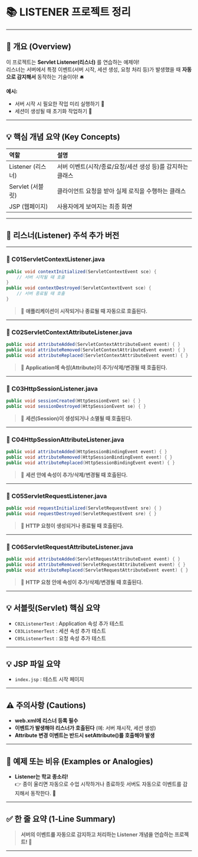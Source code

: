 # 📚 LISTENER 프로젝트 정리

---

## 📌 개요 (Overview)

이 프로젝트는 **Servlet Listener(리스너)** 를 연습하는 예제야!  
리스너는 서버에서 특정 이벤트(서버 시작, 세션 생성, 요청 처리 등)가 발생했을 때 **자동으로 감지해서** 동작하는 기술이야! 🛎️

**예시:**
- 서버 시작 시 필요한 작업 미리 실행하기 🚀
- 세션이 생성될 때 초기화 작업하기 🎫

---

## 💡 핵심 개념 요약 (Key Concepts)

| 역할 | 설명 |
|:---|:---|
| Listener (리스너) | 서버 이벤트(시작/종료/요청/세션 생성 등)를 감지하는 클래스 |
| Servlet (서블릿) | 클라이언트 요청을 받아 실제 로직을 수행하는 클래스 |
| JSP (웹페이지) | 사용자에게 보여지는 최종 화면 |

---

## 🧪 리스너(Listener) 주석 추가 버전

---

### 📄 C01ServletContextListener.java

```java
public void contextInitialized(ServletContextEvent sce) { 
    // 서버 시작될 때 호출
}
public void contextDestroyed(ServletContextEvent sce) { 
    // 서버 종료될 때 호출
}
```

> 📌 **애플리케이션이 시작되거나 종료될 때 자동으로 호출된다.**

---

### 📄 C02ServletContextAttributeListener.java

```java
public void attributeAdded(ServletContextAttributeEvent event) { }
public void attributeRemoved(ServletContextAttributeEvent event) { }
public void attributeReplaced(ServletContextAttributeEvent event) { }
```

> 📌 **Application에 속성(Attribute)이 추가/삭제/변경될 때 호출된다.**

---

### 📄 C03HttpSessionListener.java

```java
public void sessionCreated(HttpSessionEvent se) { }
public void sessionDestroyed(HttpSessionEvent se) { }
```

> 📌 **세션(Session)이 생성되거나 소멸될 때 호출된다.**

---

### 📄 C04HttpSessionAttributeListener.java

```java
public void attributeAdded(HttpSessionBindingEvent event) { }
public void attributeRemoved(HttpSessionBindingEvent event) { }
public void attributeReplaced(HttpSessionBindingEvent event) { }
```

> 📌 **세션 안에 속성이 추가/삭제/변경될 때 호출된다.**

---

### 📄 C05ServletRequestListener.java

```java
public void requestInitialized(ServletRequestEvent sre) { }
public void requestDestroyed(ServletRequestEvent sre) { }
```

> 📌 **HTTP 요청이 생성되거나 종료될 때 호출된다.**

---

### 📄 C06ServletRequestAttributeListener.java

```java
public void attributeAdded(ServletRequestAttributeEvent event) { }
public void attributeRemoved(ServletRequestAttributeEvent event) { }
public void attributeReplaced(ServletRequestAttributeEvent event) { }
```

> 📌 **HTTP 요청 안에 속성이 추가/삭제/변경될 때 호출된다.**

---

## 💡 서블릿(Servlet) 핵심 요약

- `C02ListenerTest` : Application 속성 추가 테스트
- `C03ListenerTest` : 세션 속성 추가 테스트
- `C05ListenerTest` : 요청 속성 추가 테스트

---

## 💡 JSP 파일 요약

- `index.jsp` : 테스트 시작 페이지

---

## ⚠️ 주의사항 (Cautions)

- **web.xml에 리스너 등록 필수**  
- **이벤트가 발생해야 리스너가 호출된다** (예: 서버 재시작, 세션 생성)
- **Attribute 변경 이벤트는 반드시 setAttribute()를 호출해야 발생**

---

## 🧪 예제 또는 비유 (Examples or Analogies)

- **Listener는 학교 종소리!**  
  👉 종이 울리면 자동으로 수업 시작하거나 종료하듯 서버도 자동으로 이벤트를 감지해서 동작한다. 🔔

---

## ✅ 한 줄 요약 (1-Line Summary)

> **서버의 이벤트를 자동으로 감지하고 처리하는 Listener 개념을 연습하는 프로젝트! 🚀**

---
